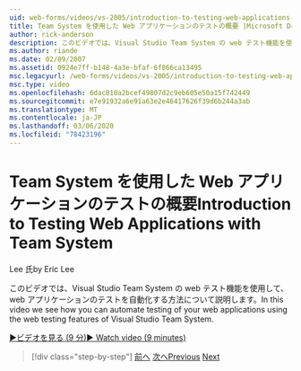```yaml
---
uid: web-forms/videos/vs-2005/introduction-to-testing-web-applications-with-team-system
title: Team System を使用した Web アプリケーションのテストの概要 |Microsoft Docs
author: rick-anderson
description: このビデオでは、Visual Studio Team System の web テスト機能を使用して、web アプリケーションのテストを自動化する方法について説明します。
ms.author: riande
ms.date: 02/09/2007
ms.assetid: 0924e7ff-b148-4a3e-bfaf-6f866ca13495
msc.legacyurl: /web-forms/videos/vs-2005/introduction-to-testing-web-applications-with-team-system
msc.type: video
ms.openlocfilehash: 6dac810a2bcef49807d2c9eb605e50a15f742449
ms.sourcegitcommit: e7e91932a6e91a63e2e46417626f39d6b244a3ab
ms.translationtype: MT
ms.contentlocale: ja-JP
ms.lasthandoff: 03/06/2020
ms.locfileid: "78423196"
---
```

# <a name="introduction-to-testing-web-applications-with-team-system"></a><span data-ttu-id="d712e-103">Team System を使用した Web アプリケーションのテストの概要</span><span class="sxs-lookup"><span data-stu-id="d712e-103">Introduction to Testing Web Applications with Team System</span></span>

<span data-ttu-id="d712e-104">Lee 氏</span><span class="sxs-lookup"><span data-stu-id="d712e-104">by Eric Lee</span></span>

<span data-ttu-id="d712e-105">このビデオでは、Visual Studio Team System の web テスト機能を使用して、web アプリケーションのテストを自動化する方法について説明します。</span><span class="sxs-lookup"><span data-stu-id="d712e-105">In this video we see how you can automate testing of your web applications using the web testing features of Visual Studio Team System.</span></span>

[<span data-ttu-id="d712e-106">&#9654;ビデオを見る (9 分)</span><span class="sxs-lookup"><span data-stu-id="d712e-106">&#9654; Watch video (9 minutes)</span></span>](https://channel9.msdn.com/Blogs/ASP-NET-Site-Videos/introduction-to-testing-web-applications-with-team-system)

> [!div class="step-by-step"]
> <span data-ttu-id="d712e-107">[前へ](introduction-to-unit-testing-with-team-system.md)
> [次へ](introduction-to-load-testing-web-applications-with-team-system.md)</span><span class="sxs-lookup"><span data-stu-id="d712e-107">[Previous](introduction-to-unit-testing-with-team-system.md)
[Next](introduction-to-load-testing-web-applications-with-team-system.md)</span></span>
